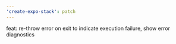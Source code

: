 ```yaml
---
'create-expo-stack': patch
---
```


feat: re-throw error on exit to indicate execution failure, show error diagnostics
